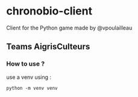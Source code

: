 # chronobio-client

Client for the Python game made by @vpoulailleau
## Teams AigrisCulteurs

### How to use ?

use a venv using : 
```
python -m venv venv
```

